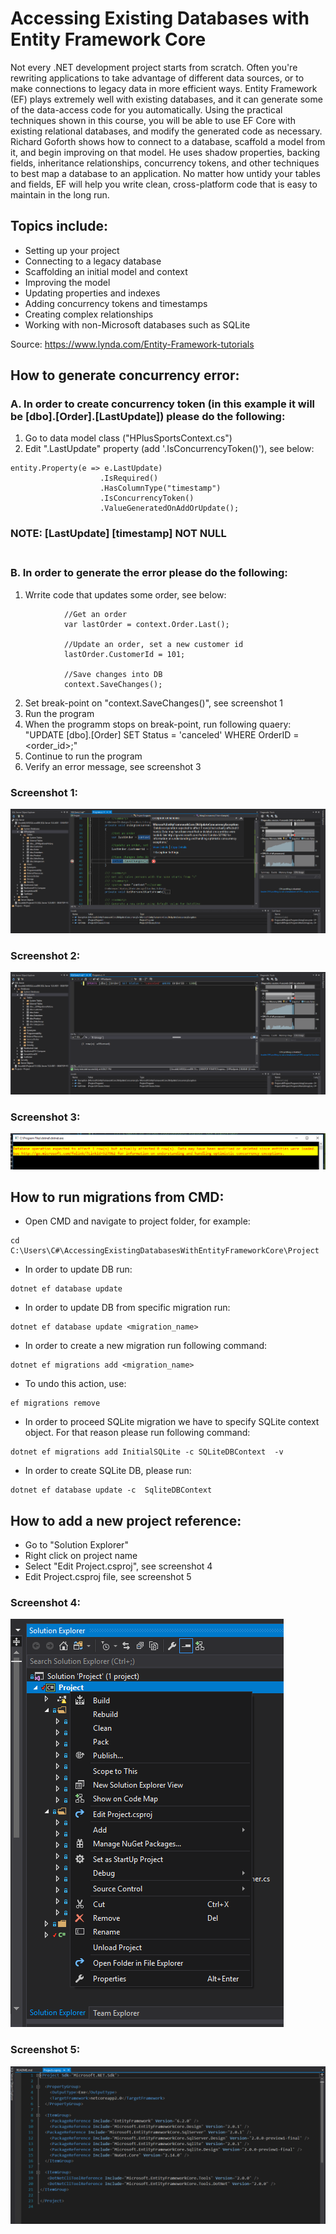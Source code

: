 # Accessing Existing Databases with Entity Framework Core

Not every .NET development project starts from scratch. Often you're rewriting applications to take advantage of different data sources, or to make connections to legacy data in more efficient ways. Entity Framework (EF) plays extremely well with existing databases, and it can generate some of the data-access code for you automatically. Using the practical techniques shown in this course, you will be able to use EF Core with existing relational databases, and modify the generated code as necessary. Richard Goforth shows how to connect to a database, scaffold a model from it, and begin improving on that model. He uses shadow properties, backing fields, inheritance relationships, concurrency tokens, and other techniques to best map a database to an application. No matter how untidy your tables and fields, EF will help you write clean, cross-platform code that is easy to maintain in the long run.

## Topics include:
* Setting up your project
* Connecting to a legacy database
* Scaffolding an initial model and context
* Improving the model
* Updating properties and indexes
* Adding concurrency tokens and timestamps
* Creating complex relationships
* Working with non-Microsoft databases such as SQLite<br/>

Source: https://www.lynda.com/Entity-Framework-tutorials

## How to generate concurrency error:<br/>

### A. In order to create concurrency token (in this example it will be [dbo].[Order].[LastUpdate]) please do the following:<br/>
1. Go to data model class ("HPlusSportsContext.cs")<br/>
2. Edit ".LastUpdate" property (add '.IsConcurrencyToken()'), see below:<br/>
```
entity.Property(e => e.LastUpdate)
                    .IsRequired()
                    .HasColumnType("timestamp")
                    .IsConcurrencyToken()
                    .ValueGeneratedOnAddOrUpdate();
```

### NOTE: [LastUpdate] [timestamp] NOT NULL <br/><br/>

### B. In order to generate the error please do the following:<br/>
1. Wrrite code that updates some order, see below:<br/>
```
			//Get an order
            var lastOrder = context.Order.Last();
			
            //Update an order, set a new customer id
            lastOrder.CustomerId = 101;
			
            //Save changes into DB
            context.SaveChanges();
```

2. Set break-point on "context.SaveChanges()", see screenshot 1<br/>
3. Run the program<br/>
4. When the programm stops on break-point, run following quaery: "UPDATE [dbo].[Order] SET Status = 'canceled' WHERE OrderID = <order_id>;"
5. Continue to run the program<br/>
6. Verify an error message, see screenshot 3<br/>


### Screenshot 1:
![GUI](https://github.com/ikostan/AccessingExistingDatabasesWithEntityFrameworkCore/blob/master/Img/concurrency_error_1.PNG?raw=true "GUI screenshot")

### Screenshot 2:
![GUI](https://github.com/ikostan/AccessingExistingDatabasesWithEntityFrameworkCore/blob/master/Img/concurrency_error_2.PNG?raw=true "GUI screenshot")

### Screenshot 3:
![GUI](https://github.com/ikostan/AccessingExistingDatabasesWithEntityFrameworkCore/blob/master/Img/concurrency_error_3.PNG?raw=true "GUI screenshot")

## How to run migrations from CMD:<br/>
- Open CMD and navigate to project folder, for example: 
```
cd C:\Users\C#\AccessingExistingDatabasesWithEntityFrameworkCore\Project
```
- In order to update DB run: 
```
dotnet ef database update
```
- In order to update DB from specific migration run: 
```
dotnet ef database update <migration_name>
```
- In order to create a new migration run following command: 
```
dotnet ef migrations add <migration_name>
```
- To undo this action, use:
```
ef migrations remove
```
- In order to proceed SQLite migration we have to specify SQLite context object. For that reason please run following command:
```
dotnet ef migrations add InitialSQLite -c SQLiteDBContext  -v
```
- In order to create SQLite DB, please run:
```
dotnet ef database update -c  SqliteDBContext
```

## How to add a new project reference:<br/>
- Go to "Solution Explorer"
- Right click on project name 
- Select "Edit Project.csproj", see screenshot 4
- Edit Project.csproj file, see screenshot 5

### Screenshot 4:
![GUI](https://github.com/ikostan/AccessingExistingDatabasesWithEntityFrameworkCore/blob/master/Img/project_references_1.PNG?raw=true "GUI screenshot")

### Screenshot 5:
![GUI](https://github.com/ikostan/AccessingExistingDatabasesWithEntityFrameworkCore/blob/master/Img/project_references_2.PNG?raw=true "GUI screenshot")
